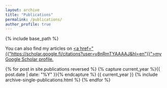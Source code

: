 ```yaml
---
layout: archive
title: "Publications"
permalink: /publications/
author_profile: true
---
```


{% include base_path %}

You can also find my articles on <u><a href="{{"https://scholar.google.fi/citations?user=y8nRmTYAAAAJ&hl=en"}}">my Google Scholar profile</a>.</u>

{% for post in site.publications reversed %}
  {% capture current_year %}{{ post.date | date: "%Y" }}{% endcapture %}
  {{ current_year }}
  {% include archive-single-publications.html %}
{% endfor %}

